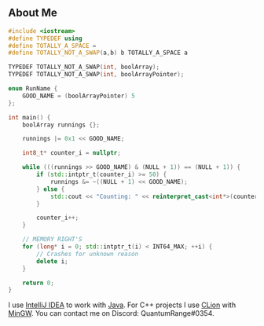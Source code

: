 ## About Me
```cpp
#include <iostream>
#define TYPEDEF using
#define TOTALLY_A_SPACE =
#define TOTALLY_NOT_A_SWAP(a,b) b TOTALLY_A_SPACE a

TYPEDEF TOTALLY_NOT_A_SWAP(int, boolArray);
TYPEDEF TOTALLY_NOT_A_SWAP(int, boolArrayPointer);

enum RunName {
    GOOD_NAME = (boolArrayPointer) 5
};

int main() {
    boolArray runnings {};

    runnings |= 0x1 << GOOD_NAME;

    int8_t* counter_i = nullptr;

    while (((runnings >> GOOD_NAME) & (NULL + 1)) == (NULL + 1)) {
        if (std::intptr_t(counter_i) >= 50) {
            runnings &= ~((NULL + 1) << GOOD_NAME);
        } else {
            std::cout << "Counting: " << reinterpret_cast<int*>(counter_i) << '\n';
        }

        counter_i++;
    }

    // MEMORY RIGHT'S
    for (long* i = 0; std::intptr_t(i) < INT64_MAX; ++i) {
        // Crashes for unknown reason
        delete i;
    }

    return 0;
}

```


I use [IntelliJ IDEA](https://www.jetbrains.com/de-de/idea/) to work with [Java](https://www.java.com/de/).
For C++ projects I use [CLion](https://www.jetbrains.com/de-de/clion/) with [MinGW](http://mingw-w64.org).
You can contact me on Discord: QuantumRange#0354.
